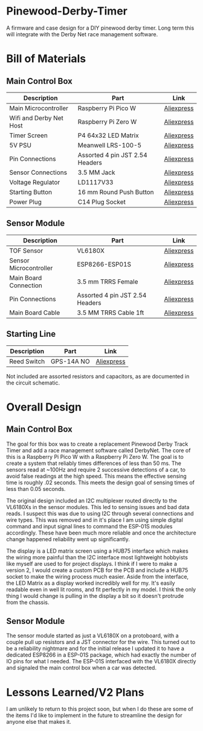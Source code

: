 # Pinewood-Derby-Timer
A firmware and case design for a DIY pinewood derby timer. Long term this will integrate with the Derby Net race management software.

# Bill of Materials

## Main Control Box

|Description|Part|Link|
|-|-|-|
|Main Microcontroller|Raspberry Pi Pico W|[Aliexpress](https://www.aliexpress.us/item/3256805317728363.html?spm=a2g0o.productlist.main.3.22611e4fjFEMLK&algo_pvid=39610c00-e1b9-4aec-9cec-0bbfb9983eaa&algo_exp_id=39610c00-e1b9-4aec-9cec-0bbfb9983eaa-2&pdp_ext_f=%7B%22order%22%3A%228%22%2C%22eval%22%3A%221%22%7D&pdp_npi=4%40dis%21USD%2110.61%216.90%21%21%2110.61%216.90%21%40%2112000033341226132%21sea%21US%211904804129%21X&curPageLogUid=GuRSvJT1bYrf&utparam-url=scene%3Asearch%7Cquery_from%3A)|
|Wifi and Derby Net Host|Raspberry Pi Zero W|[Aliexpress](https://www.aliexpress.us/item/3256805605866860.html?spm=a2g0o.productlist.main.1.4f4c65cfn10L15&algo_pvid=21984dbf-73e7-457b-8d44-a15aec5beb58&algo_exp_id=21984dbf-73e7-457b-8d44-a15aec5beb58-0&pdp_ext_f=%7B%22order%22%3A%223151%22%2C%22eval%22%3A%221%22%7D&pdp_npi=4%40dis%21USD%2116.78%2116.78%21%21%2116.78%2116.78%21%40%2112000034369562374%21sea%21US%211904804129%21X&curPageLogUid=47UVyV3l2OUC&utparam-url=scene%3Asearch%7Cquery_from%3A)
|Timer Screen|P4 64x32 LED Matrix|[Aliexpress](https://www.aliexpress.us/item/3256804589638597.html?spm=a2g0o.order_list.order_list_main.63.1b071802zhrFcb&gatewayAdapt=glo2usa)|
|5V PSU|Meanwell LRS-100-5|[Aliexpress](https://www.aliexpress.us/item/3256805881564763.html?spm=a2g0o.productlist.main.5.3197SrTtSrTtHK&algo_pvid=1ca8c4f1-d31b-49ff-9ce3-bbb0e1239ea2&algo_exp_id=1ca8c4f1-d31b-49ff-9ce3-bbb0e1239ea2-4&pdp_ext_f=%7B%22order%22%3A%22-1%22%2C%22eval%22%3A%221%22%7D&pdp_npi=4%40dis%21USD%2112.60%2112.60%21%21%2191.00%2191.00%21%40%2112000035579855872%21sea%21US%211904804129%21X&curPageLogUid=PKbuf6nNPCEw&utparam-url=scene%3Asearch%7Cquery_from%3A)|
|Pin Connections|Assorted 4 pin JST 2.54 Headers|[Aliexpress](https://www.aliexpress.us/item/3256806894018733.html?spm=a2g0o.order_list.order_list_main.178.1b071802zhrFcb&gatewayAdapt=glo2usa)|
|Sensor Connections|3.5 MM Jack|[Aliexpress](https://www.aliexpress.us/item/3256803435015141.html?spm=a2g0o.order_list.order_list_main.10.63f81802t4SPXu&gatewayAdapt=glo2usa)|
|Voltage Regulator|LD1117V33|[Aliexpress](https://www.aliexpress.us/item/3256806308155209.html?spm=a2g0o.productlist.main.1.5bb46025Ul0rMu&algo_pvid=a7ad22ea-ed0c-4a1c-9f27-c7c9674e1e62&algo_exp_id=a7ad22ea-ed0c-4a1c-9f27-c7c9674e1e62-0&pdp_ext_f=%7B%22order%22%3A%2257%22%2C%22eval%22%3A%221%22%7D&pdp_npi=4%40dis%21USD%218.60%212.49%21%21%2162.09%2118.01%21%40%2112000037812808697%21sea%21US%211904804129%21X&curPageLogUid=uiYgSwbJUKlw&utparam-url=scene%3Asearch%7Cquery_from%3A)|
|Starting Button|16 mm Round Push Button|[Aliexpress](https://www.aliexpress.us/item/2255800895415537.html?spm=a2g0o.productlist.main.7.51c1VwILVwILsh&algo_pvid=ee3e8d61-f0d7-4586-89a3-7286ecbe6f2f&algo_exp_id=ee3e8d61-f0d7-4586-89a3-7286ecbe6f2f-6&pdp_ext_f=%7B%22order%22%3A%22461%22%2C%22eval%22%3A%221%22%7D&pdp_npi=4%40dis%21USD%211.74%211.74%21%21%211.74%211.74%21%40%2110000014240381776%21sea%21US%211904804129%21X&curPageLogUid=q6Y7iC2eUG0V&utparam-url=scene%3Asearch%7Cquery_from%3A)|
|Power Plug|C14 Plug Socket|[Aliexpress](https://www.aliexpress.us/item/2251832772820835.html?spm=a2g0o.productlist.main.2.3d591da2HOevWD&algo_pvid=301f694e-7d78-4547-8c4a-70b1e5217175&algo_exp_id=301f694e-7d78-4547-8c4a-70b1e5217175-1&pdp_ext_f=%7B%22order%22%3A%22107%22%2C%22eval%22%3A%221%22%7D&pdp_npi=4%40dis%21USD%211.77%211.77%21%21%211.77%211.77%21%40%2166368851735%21sea%21US%211904804129%21X&curPageLogUid=OQS6Zu5POJlK&utparam-url=scene%3Asearch%7Cquery_from%3A)


## Sensor Module

|Description|Part|Link|
|-|-|-|
|TOF Sensor|VL6180X|[Aliexpress](https://www.aliexpress.us/item/3256806030301281.html?spm=a2g0o.order_list.order_list_main.148.1b071802zhrFcb&gatewayAdapt=glo2usa)|
|Sensor Microcontroller|ESP8266-ESP01S|[Aliexpress](https://www.aliexpress.us/item/3256805668764137.html?spm=a2g0o.productlist.main.7.2642a9UQa9UQw8&algo_pvid=16431d19-637c-4e04-bde9-98033749f50c&algo_exp_id=16431d19-637c-4e04-bde9-98033749f50c-6&pdp_ext_f=%7B%22order%22%3A%2225%22%2C%22eval%22%3A%221%22%7D&pdp_npi=4%40dis%21USD%210.67%210.67%21%21%210.67%210.67%21%40%2112000034586676462%21sea%21US%211904804129%21X&curPageLogUid=OGikxrhcl3al&utparam-url=scene%3Asearch%7Cquery_from%3A)
|Main Board Connection|3.5 mm TRRS Female|[Aliexpress](https://www.aliexpress.us/item/3256806426250837.html?spm=a2g0o.order_list.order_list_main.153.1b071802zhrFcb&gatewayAdapt=glo2usa)|
|Pin Connections|Assorted 4 pin JST 2.54 Headers|[Aliexpress](https://www.aliexpress.us/item/3256806894018733.html?spm=a2g0o.order_list.order_list_main.178.1b071802zhrFcb&gatewayAdapt=glo2usa)|
|Main Board Cable|3.5 MM TRRS Cable 1ft|[Aliexpress](https://www.aliexpress.us/item/2255799918035646.html?spm=a2g0o.productlist.main.11.42f71f99Hc2X7e&algo_pvid=1045a3ea-71c7-4901-af9f-98f3649a2b68&algo_exp_id=1045a3ea-71c7-4901-af9f-98f3649a2b68-10&pdp_ext_f=%7B%22order%22%3A%22618%22%2C%22eval%22%3A%221%22%7D&pdp_npi=4%40dis%21USD%211.11%211.11%21%21%211.11%211.11%21%40%2110000000271066829%21sea%21US%211904804129%21X&curPageLogUid=soE38LRGgXtO&utparam-url=scene%3Asearch%7Cquery_from%3A)

## Starting Line
|Description|Part|Link|
|-|-|-|
|Reed Switch|GPS-14A NO|[Aliexpress]([https://www.aliexpress.us/item/3256806030301281.html?spm=a2g0o.order_list.order_list_main.148.1b071802zhrFcb&gatewayAdapt=glo2usa](https://www.aliexpress.us/item/3256808008425913.html?spm=a2g0o.productlist.main.7.d8abWLDSWLDSo3&aem_p4p_detail=2025022519145811352136621505040000922928&algo_pvid=de214a8e-0ae2-44e8-99f3-8222eafbb45e&algo_exp_id=de214a8e-0ae2-44e8-99f3-8222eafbb45e-3&pdp_ext_f=%7B%22order%22%3A%2267%22%2C%22eval%22%3A%221%22%7D&pdp_npi=4%40dis%21USD%212.02%212.02%21%21%212.02%212.02%21%40%2112000044196159447%21sea%21US%211904804129%21X&curPageLogUid=uoHMExiJc9k9&utparam-url=scene%3Asearch%7Cquery_from%3A&search_p4p_id=2025022519145811352136621505040000922928_1&_gl=1*1gz41le*_gcl_aw*R0NMLjE3Mzk5MzMzODAuQ2owS0NRaUFfTkM5QmhDa0FSSXNBQlNuU1RZYmRKbVhDTHFfT0x0UDU5ZUhIMUV0aVhhUURpQUg2a2d4ZUIxS1VYMlhGX2pHQmozdUZUd2FBcC1XRUFMd193Y0I.*_gcl_dc*R0NMLjE3Mzk5MzMzODAuQ2owS0NRaUFfTkM5QmhDa0FSSXNBQlNuU1RZYmRKbVhDTHFfT0x0UDU5ZUhIMUV0aVhhUURpQUg2a2d4ZUIxS1VYMlhGX2pHQmozdUZUd2FBcC1XRUFMd193Y0I.*_gcl_au*MTMzOTIxOTExOC4xNzM5OTI3ODMw*_ga*OTM2NDQ4NzY5MDM5MDM5LjE3Mzk5Mjc4MjgyMTE.*_ga_VED1YSGNC7*MTc0MDUzOTY5MC4yNC4xLjE3NDA1Mzk2OTguNTIuMC4w))|

Not included are assorted resistors and capacitors, as are documented in the circuit schematic.

# Overall Design

## Main Control Box

The goal for this box was to create a replacement Pinewood Derby Track Timer and add a race management software called DerbyNet. The core of this is a Raspberry Pi Pico W with a Raspberry Pi Zero W. The goal is to create a system that reliably times differences of less than 50 ms. The sensors read at ~100Hz and require 2 successive detections of a car, to avoid false readings at the high speed. This means the effective sensing time is roughly .02 seconds. This meets the design goal of sensing times of less than 0.05 seconds. 

The original design included an I2C multiplexer routed directly to the VL6180Xs in the sensor modules. This led to sensing issues and bad data reads. I suspect this was due to using I2C through several connections and wire types. This was removed and in it's place I am using simple digital command and input signal lines to command the ESP-01S modules accordingly. These have been much more reliable and once the architecture change happened reliability went up significantly.

The display is a LED matrix screen using a HUB75 interface which makes the wiring more painful than the I2C interface most lightweight hobbyists like myself are used to for project displays. I think if I were to make a version 2, I would create a custom PCB for the PCB and include a HUB75 socket to make the wiring process much easier. Aside from the interface, the LED Matrix as a display worked incredibly well for my. It's easily readable even in well lit rooms, and fit perfectly in my model. I think the only thing I would change is pulling in the display a bit so it doesn't protrude from the chassis.

## Sensor Module

The sensor module started as just a VL6180X on a protoboard, with a couple pull up resistors and a JST connector for the wire. This turned out to be a reliability nightmare and for the initial release I updated it to have a dedicated ESP8266 in a ESP-01S package, which had exactly the number of IO pins for what I needed. The ESP-01S interfaced with the VL6180X directly and signaled the main control box when a car was detected.

# Lessons Learned/V2 Plans

I am unlikely to return to this project soon, but when I do these are some of the items I'd like to implement in the future to streamline the design for anyone else that makes it.

